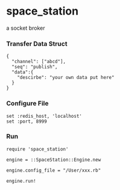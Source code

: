 # space_station
a socket broker

### Transfer Data Struct
```
{
  "channel": ["abcd"],
  "seq": "publish",
  "data":{
    "descirbe": "your own data put here"
  }
}
```

### Configure File

```
set :redis_host, 'localhost'
set :port, 8999
```

### Run
```
require 'space_station'

engine = ::SpaceStation::Engine.new

engine.config_file = "/User/xxx.rb"

engine.run!
```
###